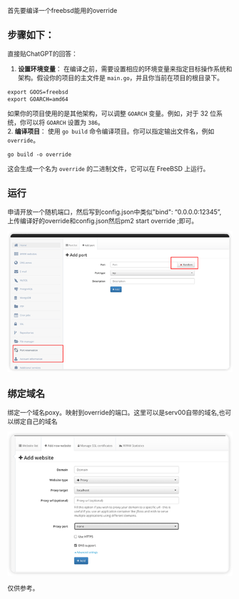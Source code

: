 <font style="color:rgb(34, 34, 34);"></font>

<font style="color:rgb(34, 34, 34);">首先要编译一个freebsd能用的override</font>

## <font style="color:rgb(34, 34, 34);">步骤如下：</font>
<font style="color:rgb(34, 34, 34);">直接贴ChatGPT的回答：</font>

1. **<font style="color:rgb(34, 34, 34);">设置环境变量</font>**<font style="color:rgb(34, 34, 34);">： 在编译之前，需要设置相应的环境变量来指定目标操作系统和架构。假设你的项目的主文件是</font><font style="color:rgb(34, 34, 34);"> </font>`main.go`<font style="color:rgb(34, 34, 34);">，并且你当前在项目的根目录下。</font>

```plain
export GOOS=freebsd
export GOARCH=amd64
```

<font style="color:rgb(34, 34, 34);">如果你的项目使用的是其他架构，可以调整</font><font style="color:rgb(34, 34, 34);"> </font>`GOARCH`<font style="color:rgb(34, 34, 34);"> </font><font style="color:rgb(34, 34, 34);">变量。例如，对于 32 位系统，你可以将</font><font style="color:rgb(34, 34, 34);"> </font>`GOARCH`<font style="color:rgb(34, 34, 34);"> </font><font style="color:rgb(34, 34, 34);">设置为</font><font style="color:rgb(34, 34, 34);"> </font>`386`<font style="color:rgb(34, 34, 34);">。  
</font><font style="color:rgb(34, 34, 34);">2.</font><font style="color:rgb(34, 34, 34);"> </font>**<font style="color:rgb(34, 34, 34);">编译项目</font>**<font style="color:rgb(34, 34, 34);">： 使用</font><font style="color:rgb(34, 34, 34);"> </font>`go build`<font style="color:rgb(34, 34, 34);"> </font><font style="color:rgb(34, 34, 34);">命令编译项目。你可以指定输出文件名，例如</font><font style="color:rgb(34, 34, 34);"> </font>`override`<font style="color:rgb(34, 34, 34);">。</font>

```plain
go build -o override
```

<font style="color:rgb(34, 34, 34);">这会生成一个名为</font><font style="color:rgb(34, 34, 34);"> </font>`override`<font style="color:rgb(34, 34, 34);"> </font><font style="color:rgb(34, 34, 34);">的二进制文件，它可以在 FreeBSD 上运行。</font>

## <font style="color:rgb(34, 34, 34);">运行</font>
<font style="color:rgb(34, 34, 34);">申请开放一个随机端口，然后写到config.json中类似"bind": “0.0.0.0:12345”,  
</font><font style="color:rgb(34, 34, 34);">上传编译好的override和config.json然后pm2 start override ;即可。</font>

<font style="color:rgb(34, 34, 34);"></font>

![](https://raw.githubusercontent.com/gyc-12/images/master/e2836d5f2703d2fcb059a4071c0c4b5e.png)

## <font style="color:rgb(34, 34, 34);">绑定域名</font>
<font style="color:rgb(34, 34, 34);">绑定一个域名poxy。映射到override的端口。这里可以是serv00自带的域名,也可以绑定自己的域名</font>

![](https://raw.githubusercontent.com/gyc-12/images/master/1583d3a66215ecba7f64c3f1ef646286.png)

<font style="color:rgb(34, 34, 34);">仅供参考。</font>

